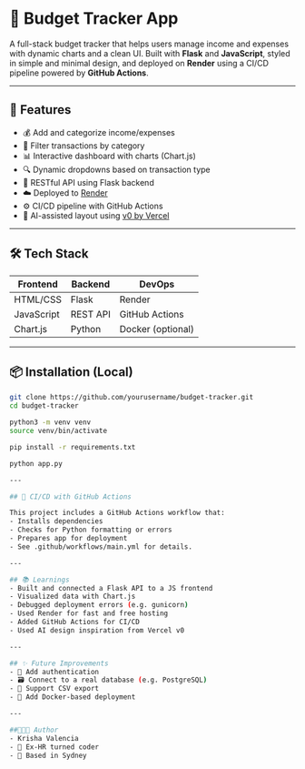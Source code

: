 # 💸 Budget Tracker App

A full-stack budget tracker that helps users manage income and expenses with dynamic charts and a clean UI. Built with **Flask** and **JavaScript**, styled in simple and minimal design, and deployed on **Render** using a CI/CD pipeline powered by **GitHub Actions**.

---

## 🚀 Features

- 💰 Add and categorize income/expenses  
- 📅 Filter transactions by category  
- 📊 Interactive dashboard with charts (Chart.js)  
- 🔍 Dynamic dropdowns based on transaction type  
- 🔄 RESTful API using Flask backend  
- ☁️ Deployed to [Render](https://render.com/)  
- ⚙️ CI/CD pipeline with GitHub Actions  
- 🧠 AI-assisted layout using [v0 by Vercel](https://v0.dev/)  

---

## 🛠️ Tech Stack

| Frontend   | Backend | DevOps         |
|------------|---------|----------------|
| HTML/CSS   | Flask   | Render         |
| JavaScript | REST API| GitHub Actions |
| Chart.js   | Python  | Docker (optional) |

---

## 📦 Installation (Local)

```bash
git clone https://github.com/yourusername/budget-tracker.git
cd budget-tracker

python3 -m venv venv
source venv/bin/activate

pip install -r requirements.txt

python app.py

---

## 🧪 CI/CD with GitHub Actions 

This project includes a GitHub Actions workflow that:
- Installs dependencies
- Checks for Python formatting or errors
- Prepares app for deployment
- See .github/workflows/main.yml for details.

--- 

## 📚 Learnings
- Built and connected a Flask API to a JS frontend
- Visualized data with Chart.js
- Debugged deployment errors (e.g. gunicorn)
- Used Render for fast and free hosting
- Added GitHub Actions for CI/CD
- Used AI design inspiration from Vercel v0

---

## ✨ Future Improvements
- 🔐 Add authentication
- 🗃 Connect to a real database (e.g. PostgreSQL)
- 📁 Support CSV export
- 🐳 Add Docker-based deployment

---

##👩🏻‍💻 Author
- Krisha Valencia
- 💼 Ex-HR turned coder
- 📍 Based in Sydney